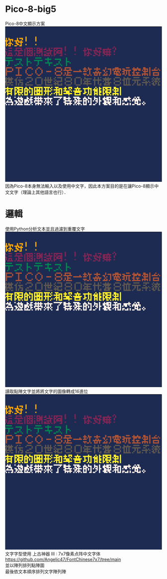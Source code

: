 # Pico-8-big5
Pico-8中文顯示方案  
![image](https://github.com/tupochang/Pico-8-big5/blob/main/Image/PICO-8.png?raw=true)  
因為Pico-8本身無法輸入以及使用中文字，因此本方案目的是在讓Pico-8顯示中文文字（理論上其他語言也行）．　　
# 邏輯
使用Python分析文本並且過濾到重覆文字 
![image](https://github.com/tupochang/Pico-8-big5/blob/main/Image/PICO-8.png?raw=true)  
讀取點陣文字並將將文字的圖像轉成16進位  
![image](https://github.com/tupochang/Pico-8-big5/blob/main/Image/PICO-8.png?raw=true)  
文字字型使用 上古神器 III : 7x7像素点阵中文字体
https://github.com/Angelic47/FontChinese7x7/tree/main  
並以陣列排列點陣圖  
最後依文本順序排列文字陣列陣  

